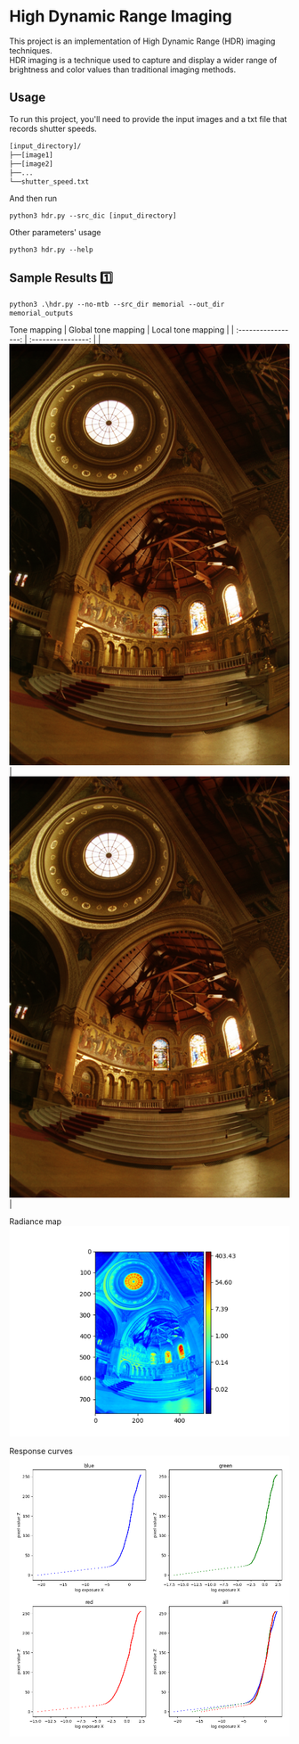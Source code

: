 # High Dynamic Range Imaging
This project is an implementation of High Dynamic Range (HDR) imaging techniques.<br />
HDR imaging is a technique used to capture and display a wider range of brightness and color values than traditional imaging methods. 

## Usage
To run this project, you'll need to provide the input images and a txt file that records shutter speeds.
```
[input_directory]/
├──[image1]
├──[image2]
├──...
└──shutter_speed.txt
```
And then run
```
python3 hdr.py --src_dic [input_directory]
```
Other parameters' usage
```
python3 hdr.py --help
```

## Sample Results :one:
```
python3 .\hdr.py --no-mtb --src_dir memorial --out_dir memorial_outputs
```

Tone mapping
| Global tone mapping | Local tone mapping | 
| :-----------------: | :----------------: | 
| ![](memorial_outputs/memorial_global_tone.png) | ![](memorial_outputs/memorial_local_tone.png) |

Radiance map
![](memorial_outputs/radiance_map.png)

Response curves
![](memorial_outputs/response_curves.png)
